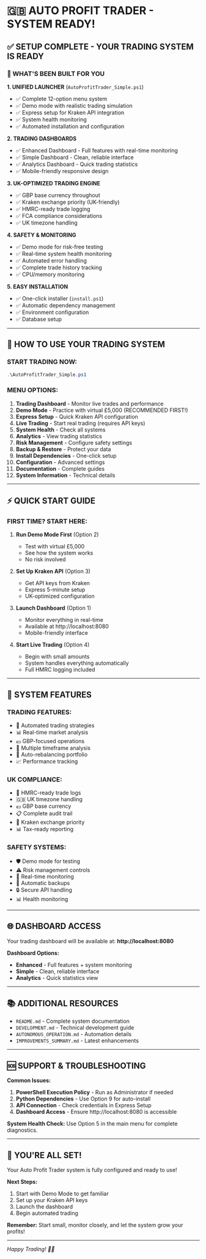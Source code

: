 # 🇬🇧 AUTO PROFIT TRADER - SYSTEM READY!

## ✅ SETUP COMPLETE - YOUR TRADING SYSTEM IS READY

### 🚀 WHAT'S BEEN BUILT FOR YOU

**1. UNIFIED LAUNCHER** (`AutoProfitTrader_Simple.ps1`)
- ✅ Complete 12-option menu system
- ✅ Demo mode with realistic trading simulation
- ✅ Express setup for Kraken API integration
- ✅ System health monitoring
- ✅ Automated installation and configuration

**2. TRADING DASHBOARDS**
- ✅ Enhanced Dashboard - Full features with real-time monitoring
- ✅ Simple Dashboard - Clean, reliable interface
- ✅ Analytics Dashboard - Quick trading statistics
- ✅ Mobile-friendly responsive design

**3. UK-OPTIMIZED TRADING ENGINE**
- ✅ GBP base currency throughout
- ✅ Kraken exchange priority (UK-friendly)
- ✅ HMRC-ready trade logging
- ✅ FCA compliance considerations
- ✅ UK timezone handling

**4. SAFETY & MONITORING**
- ✅ Demo mode for risk-free testing
- ✅ Real-time system health monitoring
- ✅ Automated error handling
- ✅ Complete trade history tracking
- ✅ CPU/memory monitoring

**5. EASY INSTALLATION**
- ✅ One-click installer (`install.ps1`)
- ✅ Automatic dependency management
- ✅ Environment configuration
- ✅ Database setup

---

## 🎯 HOW TO USE YOUR TRADING SYSTEM

### **START TRADING NOW:**
```powershell
.\AutoProfitTrader_Simple.ps1
```

### **MENU OPTIONS:**
1. **Trading Dashboard** - Monitor live trades and performance
2. **Demo Mode** - Practice with virtual £5,000 (RECOMMENDED FIRST!)
3. **Express Setup** - Quick Kraken API configuration
4. **Live Trading** - Start real trading (requires API keys)
5. **System Health** - Check all systems
6. **Analytics** - View trading statistics
7. **Risk Management** - Configure safety settings
8. **Backup & Restore** - Protect your data
9. **Install Dependencies** - One-click setup
10. **Configuration** - Advanced settings
11. **Documentation** - Complete guides
12. **System Information** - Technical details

---

## ⚡ QUICK START GUIDE

### **FIRST TIME? START HERE:**

1. **Run Demo Mode First** (Option 2)
   - Test with virtual £5,000
   - See how the system works
   - No risk involved

2. **Set Up Kraken API** (Option 3)
   - Get API keys from Kraken
   - Express 5-minute setup
   - UK-optimized configuration

3. **Launch Dashboard** (Option 1)
   - Monitor everything in real-time
   - Available at http://localhost:8080
   - Mobile-friendly interface

4. **Start Live Trading** (Option 4)
   - Begin with small amounts
   - System handles everything automatically
   - Full HMRC logging included

---

## 🔧 SYSTEM FEATURES

### **TRADING FEATURES:**
- 🤖 Automated trading strategies
- 📊 Real-time market analysis
- 💷 GBP-focused operations
- 🎯 Multiple timeframe analysis
- 🔄 Auto-rebalancing portfolio
- 📈 Performance tracking

### **UK COMPLIANCE:**
- 💂 HMRC-ready trade logs
- 🇬🇧 UK timezone handling
- 💷 GBP base currency
- 📋 Complete audit trail
- 🏦 Kraken exchange priority
- 📊 Tax-ready reporting

### **SAFETY SYSTEMS:**
- 🛡️ Demo mode for testing
- ⚠️ Risk management controls
- 🚨 Real-time monitoring
- 💾 Automatic backups
- 🔒 Secure API handling
- 📊 Health monitoring

---

## 🌐 DASHBOARD ACCESS

Your trading dashboard will be available at:
**http://localhost:8080**

**Dashboard Options:**
- **Enhanced** - Full features + system monitoring
- **Simple** - Clean, reliable interface
- **Analytics** - Quick statistics view

---

## 📚 ADDITIONAL RESOURCES

- `README.md` - Complete system documentation
- `DEVELOPMENT.md` - Technical development guide
- `AUTONOMOUS_OPERATION.md` - Automation details
- `IMPROVEMENTS_SUMMARY.md` - Latest enhancements

---

## 🆘 SUPPORT & TROUBLESHOOTING

**Common Issues:**
1. **PowerShell Execution Policy** - Run as Administrator if needed
2. **Python Dependencies** - Use Option 9 for auto-install
3. **API Connection** - Check credentials in Express Setup
4. **Dashboard Access** - Ensure http://localhost:8080 is accessible

**System Health Check:**
Use Option 5 in the main menu for complete diagnostics.

---

## 🎉 YOU'RE ALL SET!

Your Auto Profit Trader system is fully configured and ready to use!

**Next Steps:**
1. Start with Demo Mode to get familiar
2. Set up your Kraken API keys
3. Launch the dashboard
4. Begin automated trading

**Remember:** Start small, monitor closely, and let the system grow your profits!

---

*Happy Trading! 🚀💷*
